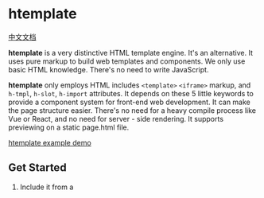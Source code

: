 # htemplate
[中文文档](https://github.com/hwh008/htemplate/blob/main/README.cn.md)

**htemplate** is a very distinctive HTML template engine. It's an alternative. It uses pure markup to build web templates and components. We only use basic HTML knowledge. There's no need to write JavaScript.



**htemplate** only employs HTML includes `<template>` `<iframe>` markup, and `h-tmpl`, `h-slot`, `h-import` attributes. It depends on these 5 little keywords to provide a component system for front-end web development. It can make the page structure easier. There's no need for a heavy compile process like Vue or React, and no need for server - side rendering. It supports previewing on a static page.html file.


[htemplate example demo](https://hwh008.github.io/htemplate/htemplate-test.html)


## Get Started

1. Include it from a <script> tag.

```html
<script src="js/htemplate.js" defer></script>
```

2. Write the page: We just write down the key business elements and refer to the component name. Less is clearer, less is better.

```html
 <!-- Set the `h-tmpl` attribute to the component name we want to refer to.
The 3 inner elements are the parameters when the component makes the template. -->
<div h-tmpl="BaseDialog" x-show="showDialog">
      <p>HELLO HTEMPLATE</p>
      <input class="input input-param1" type="text" x-model="param1" placeholder="input something">
      <button class="button is-success">
                foobar submit
      </button>
</div>
```


3. Write the component template: We write more code in the template to make the page more colorful, with better styles and tags.

```html
<!--We write an experience dialog component copied from bulma.css.
 The `h-slot` specifies that its customized child elements are found from the reference-node[2] using a CSS query.
-->
<template id="BaseDialog">
        <div class="modal is-active">
            <div class="modal-background"></div>
            <div class="modal-card">
                <header class="modal-card-head">
                    <p class="modal-card-title" h-slot="p">template title</p>
                </header>
                <section class="modal-card-body">
                    <form class="slot-body">
                        <div class="field">
                            <label class="label">PARAM1</label>
                            <div class="control">
                                <input h-slot=".input-param1">
                            </div>
                        </div>
                    </form>
                </section>
                <footer class="modal-card-foot">
                    <div class="buttons">
                        <button h-slot="button"></button>
                        <button class="button">Cancel</button>
                    </div>
                </footer>
            </div>
        </div>
    </template>
```

Okay, take a break. We can click on our page.html opened in the browser to preview what **htemplate** shows.


4. As we progress, we try to put all components into a separate file named components.html to reuse them. Yes, Don't Repeat Yourself (DRY). We use the `<iframe>` tag to load it and the `h-import` attribute to mark it. **htemplate** takes control.

```html
    <iframe id="componentsFrame" h-import src="components.html" style="display: none;"></iframe>
```

When we open the page.html again, a glitch occurs. The iframe's CORS doesn't support local files. So we can put this code on a web server, for example, use Python to run a web server in the source directory.

```bash
#visit `http://127.0.0.1:8080/your_page.html`
python -m http.server
```


5. If you want to manage the **htemplate** engine by yourself, it needs a little modification.

```html
    <script src="js/htemplate.js?export=1"></script>
```

```js
    //call the engine to work
    expandTemplates(document);
```

## Conclusion

This is all the knowledge we need to know. I highly recommend [Alpine.js](https://alpinejs.dev/start-here). 

**htemplate** really works well with it, which greatly improves the actual functions of this HTML template engine.

